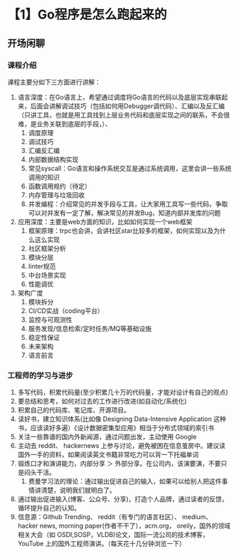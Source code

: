 # 【1】Go程序是怎么跑起来的

## 开场闲聊 
### 课程介绍
课程主要分如下三方面进行讲解：
1. 语言深度：在Go语言上，希望通过调度将Go语言的代码以及底层实现串联起来，后面会讲解调试技巧（包括如何用Debugger调代码）、汇编以及反汇编（只讲工具，也就是用工具找到上层业务代码和底层实现之间的联系，不会很难，是业务关联到底层的手段，）、
   1. 调度原理
   2. 调试技巧
   3. 汇编反汇编
   4. 内部数据结构实现
   5. 常见syscall：Go语言和操作系统交互是通过系统调用，这里会讲一些系统调用的知识
   6. 函数调用规约（待定）
   7. 内存管理与垃圾回收
   8. 并发编程：介绍常见的并发手段与工具，让大家用工具写一些代码，争取可以对并发有一定了解，解决常见的并发Bug，知道内部并发库的问题
2. 应用深度：主要是web方面的知识，比如如何实现一个web框架
   1. 框架原理：trpc也会讲，会讲社区star比较多的框架，如何实现以及为什么这么实现
   2. 社区框架分析
   3. 模块分层
   4. linter规范
   5. 中台场景实现
   6. 性能调优
3. 架构广度
   1. 模块拆分
   2. CI/CD实战（coding平台）
   3. 监控与可观测性
   4. 服务发现/信息检索/定时任务/MQ等基础设施
   5. 稳定性保证
   6. 未来架构
   7. 语言前言


### 工程师的学习与进步
1. 多写代码，积累代码量(至少积累几十万的代码量，才能对设计有自己的观点)
2. 要总结和思考，如何对过去的工作进行改进(如自动化/系统化)
3. 积累自己的代码库、笔记库、开源项目。
4. 读好书，建立知识体系(比如像 Designing Data-Intensive Application 这种书，应该读好多遍）《设计数据密集型应用》相当于分布式领域的索引书
5. 关注一些靠谱的国内外新闻源，通过问题出发，主动使用 Google
6. 主动去 reddit、 hackernews 上参与讨论，避免被困在信息茧房中。建议读国外一手的资料，如果阅读英文书籍非常吃力可以背一下托福单词
7. 锻炼口才和演讲能力，内部分享 ＞ 外部分享。在公司内，该演要演，不要只是闷头干活。
   1. 费曼学习法的理论：通过输出促进自己的输入，如果可以给别人把这件事情讲清楚，说明我们就明白了。
8. 通过输出促进输入(博客、公众号、分享)，打造个人品牌，通过读者的反馈，循环提升自己的认知。
9. 信息源：Github Trending、 reddit（有专门的语言社区）、 medium、 hacker news, morning paper(作者不干了），acm.org， oreily，国外的领域相关大会（如 OSDI,SOSP，VLDB)论文，国际一流公司的技术博客，YouTube 上的国外工程师演讲。（每天花十几分钟浏览一下）